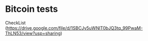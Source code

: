# Bitcoin tests
 CheckList (https://drive.google.com/file/d/1SBCJy5uWNlT0bJQ3tq_99PwaM-ThLN53/view?usp=sharing)
